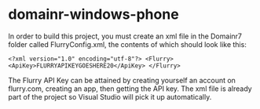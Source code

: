 domainr-windows-phone
=====================

In order to build this project, you must create an xml file in the Domainr7 folder called FlurryConfig.xml, the contents of which should look like this:

`<?xml version="1.0" encoding="utf-8"?>
<Flurry>
  <ApiKey>FLURRYAPIKEYGOESHERE20</ApiKey>
</Flurry>`

The Flurry API Key can be attained by creating yourself an account on flurry.com, creating an app, then getting the API key. The xml file is already part
of the project so Visual Studio will pick it up automatically.